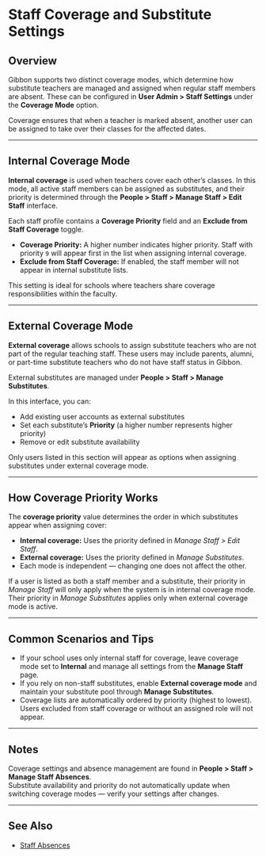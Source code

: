 # Staff Coverage and Substitute Settings

## Overview
Gibbon supports two distinct coverage modes, which determine how substitute teachers are managed and assigned when regular staff members are absent. These can be configured in **User Admin > Staff Settings** under the **Coverage Mode** option.

Coverage ensures that when a teacher is marked absent, another user can be assigned to take over their classes for the affected dates.

---

## Internal Coverage Mode
**Internal coverage** is used when teachers cover each other’s classes. In this mode, all active staff members can be assigned as substitutes, and their priority is determined through the **People > Staff > Manage Staff > Edit Staff** interface.

Each staff profile contains a **Coverage Priority** field and an **Exclude from Staff Coverage** toggle.

- **Coverage Priority:** A higher number indicates higher priority. Staff with priority `9` will appear first in the list when assigning internal coverage.  
- **Exclude from Staff Coverage:** If enabled, the staff member will not appear in internal substitute lists.  

This setting is ideal for schools where teachers share coverage responsibilities within the faculty.

---

## External Coverage Mode
**External coverage** allows schools to assign substitute teachers who are not part of the regular teaching staff. These users may include parents, alumni, or part-time substitute teachers who do not have staff status in Gibbon.

External substitutes are managed under **People > Staff > Manage Substitutes**.

In this interface, you can:
- Add existing user accounts as external substitutes  
- Set each substitute’s **Priority** (a higher number represents higher priority)  
- Remove or edit substitute availability  

Only users listed in this section will appear as options when assigning substitutes under external coverage mode.

---

## How Coverage Priority Works
The **coverage priority** value determines the order in which substitutes appear when assigning cover:

- **Internal coverage:** Uses the priority defined in *Manage Staff > Edit Staff*.  
- **External coverage:** Uses the priority defined in *Manage Substitutes*.  
- Each mode is independent — changing one does not affect the other.  

If a user is listed as both a staff member and a substitute, their priority in *Manage Staff* will only apply when the system is in internal coverage mode. Their priority in *Manage Substitutes* applies only when external coverage mode is active.

---

## Common Scenarios and Tips
- If your school uses only internal staff for coverage, leave coverage mode set to **Internal** and manage all settings from the **Manage Staff** page.  
- If you rely on non-staff substitutes, enable **External coverage mode** and maintain your substitute pool through **Manage Substitutes**.  
- Coverage lists are automatically ordered by priority (highest to lowest). Users excluded from staff coverage or without an assigned role will not appear.  

---

## Notes
Coverage settings and absence management are found in **People > Staff > Manage Staff Absences**.  
Substitute availability and priority do not automatically update when switching coverage modes — verify your settings after changes.

---

## See Also
- [Staff Absences](https://docs.gibbonedu.org/modules/people/staff/staff-absences/)